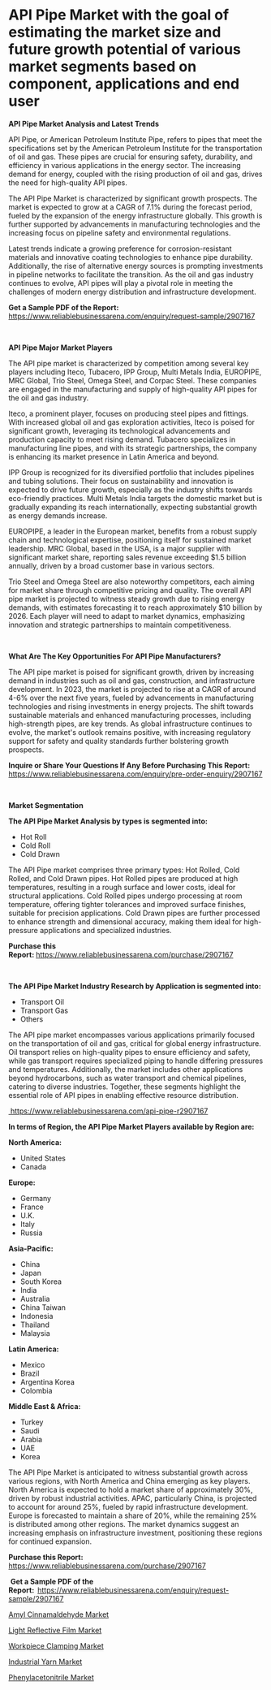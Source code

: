 <p><h1>API Pipe Market with the goal of estimating the market size and future growth potential of various market segments based on component, applications and end user</h1></p><p><strong>API Pipe Market Analysis and Latest Trends</strong></p>
<p><p>API Pipe, or American Petroleum Institute Pipe, refers to pipes that meet the specifications set by the American Petroleum Institute for the transportation of oil and gas. These pipes are crucial for ensuring safety, durability, and efficiency in various applications in the energy sector. The increasing demand for energy, coupled with the rising production of oil and gas, drives the need for high-quality API pipes.</p><p>The API Pipe Market is characterized by significant growth prospects. The market is expected to grow at a CAGR of 7.1% during the forecast period, fueled by the expansion of the energy infrastructure globally. This growth is further supported by advancements in manufacturing technologies and the increasing focus on pipeline safety and environmental regulations.</p><p>Latest trends indicate a growing preference for corrosion-resistant materials and innovative coating technologies to enhance pipe durability. Additionally, the rise of alternative energy sources is prompting investments in pipeline networks to facilitate the transition. As the oil and gas industry continues to evolve, API pipes will play a pivotal role in meeting the challenges of modern energy distribution and infrastructure development.</p></p>
<p><strong>Get a Sample PDF of the Report:&nbsp;</strong> <a href="https://www.reliablebusinessarena.com/enquiry/request-sample/2907167?utm_campaign=2189&utm_medium=2&utm_source=Github&utm_content=ia&utm_term=12032025&utm_id=api-pipe">https://www.reliablebusinessarena.com/enquiry/request-sample/2907167</a></p>
<p>&nbsp;</p>
<p><strong>API Pipe Major Market Players</strong></p>
<p><p>The API pipe market is characterized by competition among several key players including Iteco, Tubacero, IPP Group, Multi Metals India, EUROPIPE, MRC Global, Trio Steel, Omega Steel, and Corpac Steel. These companies are engaged in the manufacturing and supply of high-quality API pipes for the oil and gas industry.</p><p>Iteco, a prominent player, focuses on producing steel pipes and fittings. With increased global oil and gas exploration activities, Iteco is poised for significant growth, leveraging its technological advancements and production capacity to meet rising demand. Tubacero specializes in manufacturing line pipes, and with its strategic partnerships, the company is enhancing its market presence in Latin America and beyond.</p><p>IPP Group is recognized for its diversified portfolio that includes pipelines and tubing solutions. Their focus on sustainability and innovation is expected to drive future growth, especially as the industry shifts towards eco-friendly practices. Multi Metals India targets the domestic market but is gradually expanding its reach internationally, expecting substantial growth as energy demands increase.</p><p>EUROPIPE, a leader in the European market, benefits from a robust supply chain and technological expertise, positioning itself for sustained market leadership. MRC Global, based in the USA, is a major supplier with significant market share, reporting sales revenue exceeding $1.5 billion annually, driven by a broad customer base in various sectors.</p><p>Trio Steel and Omega Steel are also noteworthy competitors, each aiming for market share through competitive pricing and quality. The overall API pipe market is projected to witness steady growth due to rising energy demands, with estimates forecasting it to reach approximately $10 billion by 2026. Each player will need to adapt to market dynamics, emphasizing innovation and strategic partnerships to maintain competitiveness.</p></p>
<p>&nbsp;</p>
<p><strong>What Are The Key Opportunities For API Pipe Manufacturers?</strong></p>
<p><p>The API pipe market is poised for significant growth, driven by increasing demand in industries such as oil and gas, construction, and infrastructure development. In 2023, the market is projected to rise at a CAGR of around 4-6% over the next five years, fueled by advancements in manufacturing technologies and rising investments in energy projects. The shift towards sustainable materials and enhanced manufacturing processes, including high-strength pipes, are key trends. As global infrastructure continues to evolve, the market's outlook remains positive, with increasing regulatory support for safety and quality standards further bolstering growth prospects.</p></p>
<p><strong>Inquire or Share Your Questions If Any Before Purchasing This Report:</strong> <a href="https://www.reliablebusinessarena.com/enquiry/pre-order-enquiry/2907167?utm_campaign=2189&utm_medium=2&utm_source=Github&utm_content=ia&utm_term=12032025&utm_id=api-pipe">https://www.reliablebusinessarena.com/enquiry/pre-order-enquiry/2907167</a></p>
<p>&nbsp;</p>
<p><strong>Market Segmentation</strong></p>
<p><strong>The API Pipe Market Analysis by types is segmented into:</strong></p>
<p><ul><li>Hot Roll</li><li>Cold Roll</li><li>Cold Drawn</li></ul></p>
<p><p>The API Pipe market comprises three primary types: Hot Rolled, Cold Rolled, and Cold Drawn pipes. Hot Rolled pipes are produced at high temperatures, resulting in a rough surface and lower costs, ideal for structural applications. Cold Rolled pipes undergo processing at room temperature, offering tighter tolerances and improved surface finishes, suitable for precision applications. Cold Drawn pipes are further processed to enhance strength and dimensional accuracy, making them ideal for high-pressure applications and specialized industries.</p></p>
<p><strong>Purchase this Report:&nbsp;</strong><a href="https://www.reliablebusinessarena.com/purchase/2907167?utm_campaign=2189&utm_medium=2&utm_source=Github&utm_content=ia&utm_term=12032025&utm_id=api-pipe">https://www.reliablebusinessarena.com/purchase/2907167</a></p>
<p>&nbsp;</p>
<p><strong>The API Pipe Market Industry Research by Application is segmented into:</strong></p>
<p><ul><li>Transport Oil</li><li>Transport Gas</li><li>Others</li></ul></p>
<p><p>The API pipe market encompasses various applications primarily focused on the transportation of oil and gas, critical for global energy infrastructure. Oil transport relies on high-quality pipes to ensure efficiency and safety, while gas transport requires specialized piping to handle differing pressures and temperatures. Additionally, the market includes other applications beyond hydrocarbons, such as water transport and chemical pipelines, catering to diverse industries. Together, these segments highlight the essential role of API pipes in enabling effective resource distribution.</p></p>
<p><a href="https://www.reliablebusinessarena.com/api-pipe-r2907167?utm_campaign=2189&utm_medium=2&utm_source=Github&utm_content=ia&utm_term=12032025&utm_id=api-pipe">&nbsp;https://www.reliablebusinessarena.com/api-pipe-r2907167</a></p>
<p><strong>In terms of Region, the API Pipe Market Players available by Region are:</strong></p>
<p>
    <p> <strong> North America: </strong>
        <ul>
            <li>United States</li>
            <li>Canada</li>
        </ul>
        </p> 
    <p> <strong> Europe: </strong>
        <ul>
            <li>Germany</li>
            <li>France</li>
            <li>U.K.</li>
            <li>Italy</li>
            <li>Russia</li>
        </ul>
        </p> 
    <p> <strong> Asia-Pacific: </strong>
        <ul>
            <li>China</li>
            <li>Japan</li>
            <li>South Korea</li>
            <li>India</li>
            <li>Australia</li>
            <li>China Taiwan</li>
            <li>Indonesia</li>
            <li>Thailand</li>
            <li>Malaysia</li>
        </ul>
        </p> 
    <p> <strong> Latin America: </strong>
        <ul>
            <li>Mexico</li>
            <li>Brazil</li>
            <li>Argentina Korea</li>
            <li>Colombia</li>
        </ul>
        </p> 
    <p> <strong> Middle East & Africa: </strong>
        <ul>
            <li>Turkey</li>
            <li>Saudi</li>
            <li>Arabia</li>
            <li>UAE</li>
            <li>Korea</li>
        </ul>
    </p>
    </p>
<p><p>The API Pipe Market is anticipated to witness substantial growth across various regions, with North America and China emerging as key players. North America is expected to hold a market share of approximately 30%, driven by robust industrial activities. APAC, particularly China, is projected to account for around 25%, fueled by rapid infrastructure development. Europe is forecasted to maintain a share of 20%, while the remaining 25% is distributed among other regions. The market dynamics suggest an increasing emphasis on infrastructure investment, positioning these regions for continued expansion.</p></p>
<p><strong>Purchase this Report: </strong><a href="https://www.reliablebusinessarena.com/purchase/2907167?utm_campaign=2189&utm_medium=2&utm_source=Github&utm_content=ia&utm_term=12032025&utm_id=api-pipe">https://www.reliablebusinessarena.com/purchase/2907167</a></p>
<p>&nbsp;<strong>Get a Sample PDF of the Report:&nbsp;&nbsp;</strong><a href="https://www.reliablebusinessarena.com/enquiry/request-sample/2907167?utm_campaign=2189&utm_medium=2&utm_source=Github&utm_content=ia&utm_term=12032025&utm_id=api-pipe">https://www.reliablebusinessarena.com/enquiry/request-sample/2907167</a></p>
<p><strong></strong></p>
<p><p><a href="https://github.com/trenkkwasek84/Market-Research-Report-List-1/blob/main/amyl-cinnamaldehyde-market.md?utm_campaign=2189&utm_medium=2&utm_source=Github&utm_content=ia&utm_term=12032025&utm_id=api-pipe">Amyl Cinnamaldehyde Market</a></p><p><a href="https://github.com/iwanesucices/Market-Research-Report-List-1/blob/main/light-reflective-film-market.md?utm_campaign=2189&utm_medium=2&utm_source=Github&utm_content=ia&utm_term=12032025&utm_id=api-pipe">Light Reflective Film Market</a></p><p><a href="https://github.com/snapetylerho/Market-Research-Report-List-1/blob/main/workpiece-clamping-market.md?utm_campaign=2189&utm_medium=2&utm_source=Github&utm_content=ia&utm_term=12032025&utm_id=api-pipe">Workpiece Clamping Market</a></p><p><a href="https://github.com/brinnoifon/Market-Research-Report-List-1/blob/main/industrial-yarn-market.md?utm_campaign=2189&utm_medium=2&utm_source=Github&utm_content=ia&utm_term=12032025&utm_id=api-pipe">Industrial Yarn Market</a></p><p><a href="https://github.com/sulvantomppa/Market-Research-Report-List-1/blob/main/phenylacetonitrile-market.md?utm_campaign=2189&utm_medium=2&utm_source=Github&utm_content=ia&utm_term=12032025&utm_id=api-pipe">Phenylacetonitrile Market</a></p></p>